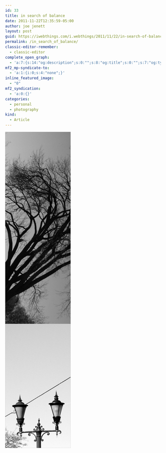 ```yaml
---
id: 33
title: in search of balance
date: 2011-11-22T12:35:59-05:00
author: joe jenett
layout: post
guid: https://iwebthings.com/i.webthings/2011/11/22/in-search-of-balance/
permalink: /in_search_of_balance/
classic-editor-remember:
  - classic-editor
complete_open_graph:
  - 'a:7:{s:14:"og:description";s:0:"";s:8:"og:title";s:0:"";s:7:"og:type";s:0:"";s:12:"twitter:card";s:7:"summary";s:15:"twitter:creator";s:0:"";s:19:"twitter:description";s:0:"";s:8:"og:image";s:0:"";}'
mf2_mp-syndicate-to:
  - 'a:1:{i:0;s:4:"none";}'
inline_featured_image:
  - "0"
mf2_syndication:
  - 'a:0:{}'
categories:
  - personal
  - photography
kind:
  - Article
---
```

<img style="border: none;" src="/images/in_search_of_balance.jpg" alt="in search of balance" />